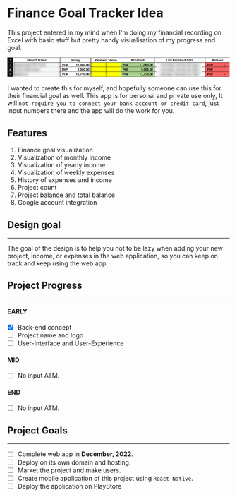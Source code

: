 # Finance Goal Tracker Idea

This project entered in my mind when I'm doing my financial recording on Excel with basic stuff but pretty handy visualisation of my progress and goal.

![img.png](document-assets/img.png)

I wanted to create this for myself, and hopefully someone can use this for their financial goal as well. This app is for personal and private use only, It will `not require you to connect your bank account or credit card`, just input numbers there and the app will do the work for you.

## Features

1. Finance goal visualization
2. Visualization of monthly income
3. Visualization of yearly income
4. Visualization of weekly expenses
5. History of expenses and income
6. Project count
7. Project balance and total balance
8. Google account integration

## Design goal

---
The goal of the design is to help you not to be lazy when adding your new project, income, or expenses in the web application, so you can keep on track and keep using the web app.

## Project Progress

--- 
####  EARLY
- [x] Back-end concept
- [ ] Project name and logo
- [ ] User-Interface and User-Experience

#### MID
- [ ] No input ATM.

#### END
- [ ] No input ATM.

## Project Goals

---
- [ ] Complete web app in **December, 2022**.
- [ ] Deploy on its own domain and hosting.
- [ ] Market the project and make users.
- [ ] Create mobile application of this project using `React Native`.
- [ ] Deploy the application on PlayStore
